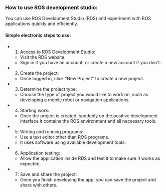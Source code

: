 ### How to use ROS development studio: 

You can use ROS Development Studio (RDS) and experiment with ROS applications quickly and efficiently. 

#### Simple electronic steps to use:

* 1. Access to ROS Development Studio:
   - Visit the RDS website.
   - Sign in if you have an account, or create a new account if you don't.

* 2. Create the project:
   - Once logged in, click “New Project” to create a new project.

* 3. Determine the project type:
   - Choose the type of project you would like to work on, such as developing a mobile robot or navigation applications.

* 4. Starting work:
   - Once the project is created, suddenly on the positive development interface it contains the ROS environment and all necessary tools.

* 5. Writing and running programs:
   - Use a text editor other than ROS programs.
   - It uses software using available development tools.

* 6. Application testing:
   - Allow the application inside RDS and test it to make sure it works as expected.

* 7. Save and share the project:
   - Once you finish developing the app, you can save the project and share with others.
